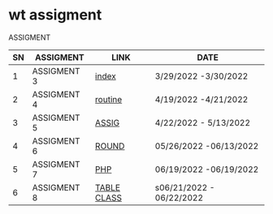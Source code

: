 # wt assigment

   ASSIGMENT 
    
| SN | ASSIGMENT | LINK |DATE |
|----|-----------|------|-----|
| 1  | ASSIGMENT 3| [index](./Assigment%203/Readme.md) |   3/29/2022 -3/30/2022  |
| 2  | ASSIGMENT 4| [routine](./Assigment%204/Readme.md)| 4/19/2022 -4/21/2022 |
| 3  | ASSIGMENT 5| [ASSIG](./Assigment%205/Untitled-1.html)| 4/22/2022 - 5/13/2022 |
| 4  | ASSIGMENT 6| [ROUND](./Assigment%206/round.html)| 05/26/2022 -06/13/2022  |
| 5  | ASSIGMENT 7| [PHP](./Assigment%207/Readme.md)| 06/19/2022 -06/19/2022  |
| 6  | ASSIGMENT 8| [TABLE CLASS](./Assigment%208/Readme.md)|s06/21/2022 - 06/22/2022 | 